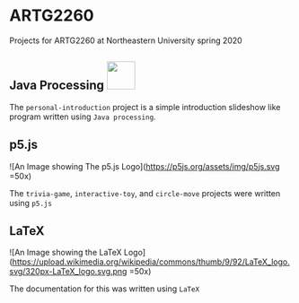 # ARTG2260
Projects for ARTG2260 at Northeastern University spring 2020

## Java Processing <img src="https://upload.wikimedia.org/wikipedia/commons/thumb/2/2e/Processing_3_logo.png/240px-Processing_3_logo.png" width="50"/>
The `personal-introduction` project is a simple introduction slideshow like program written using `Java processing`.

## p5.js
![An Image showing The p5.js Logo](https://p5js.org/assets/img/p5js.svg =50x)
  
The `trivia-game`, `interactive-toy`, and `circle-move` projects were written using `p5.js`

## LaTeX
![An Image showing the LaTeX Logo](https://upload.wikimedia.org/wikipedia/commons/thumb/9/92/LaTeX_logo.svg/320px-LaTeX_logo.svg.png =50x)
  
The documentation for this was written using `LaTeX`
